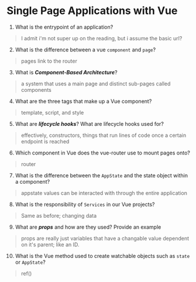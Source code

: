 # Single Page Applications with Vue
01. What is the entrypoint of an application?

  > I admit i'm not super up on the reading, but i assume the basic url?

02. What is the difference between a vue `component` and `page`?

  > pages link to the router

03. What is ***Component-Based Architecture***?

  > a system that uses a main page and distinct sub-pages called components

04. What are the three tags that make up a Vue component?

  > template, script, and style

05. What are ***lifecycle hooks***? What are lifecycle hooks used for?

  > effectively, constructors, things that run lines of code once a certain endpoint is reached 

06. Which component in Vue does the vue-router use to mount pages onto?

  > router

07. What is the difference between the `AppState` and the state object within a component?

  > appstate values can be interacted with through the entire application

08. What is the responsibility of `Services` in our Vue projects?

  > Same as before; changing data

09. What are ***props*** and how are they used? Provide an example

  > props are really just variables that have a changable value dependent on it's parent; like an ID. 

10. What is the Vue method used to create watchable objects such as `state` or `AppState`?

  > ref()
